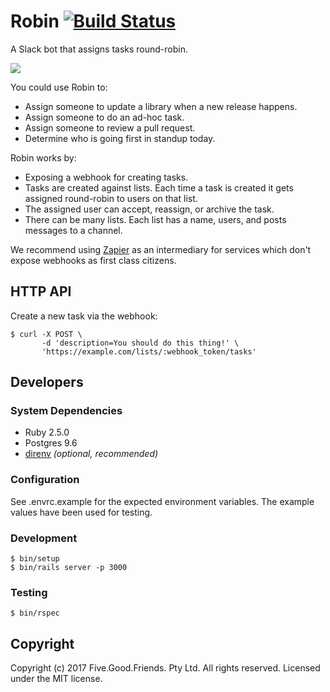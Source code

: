 # Robin [![Build Status](https://travis-ci.org/fivegoodfriends/robin.svg?branch=master)](https://travis-ci.org/fivegoodfriends/robin)

A Slack bot that assigns tasks round-robin.

![](https://cloud.githubusercontent.com/assets/19860/24195853/16c57b46-0f47-11e7-833a-d2167680a467.png)

You could use Robin to:

* Assign someone to update a library when a new release happens.
* Assign someone to do an ad-hoc task.
* Assign someone to review a pull request.
* Determine who is going first in standup today.

Robin works by:

* Exposing a webhook for creating tasks.
* Tasks are created against lists. Each time a task is created it gets assigned
  round-robin to users on that list.
* The assigned user can accept, reassign, or archive the task.
* There can be many lists. Each list has a name, users, and posts messages to a
  channel.

We recommend using [Zapier](https://zapier.com) as an intermediary for services
which don't expose webhooks as first class citizens.

## HTTP API

Create a new task via the webhook:

    $ curl -X POST \
           -d 'description=You should do this thing!' \
           'https://example.com/lists/:webhook_token/tasks'

## Developers

### System Dependencies

* Ruby 2.5.0
* Postgres 9.6
* [direnv](http://direnv.net/) _(optional, recommended)_

### Configuration

See .envrc.example for the expected environment variables. The example values
have been used for testing.

### Development

    $ bin/setup
    $ bin/rails server -p 3000

### Testing

    $ bin/rspec

## Copyright

Copyright (c) 2017 Five.Good.Friends. Pty Ltd. All rights reserved. Licensed under the MIT license.
